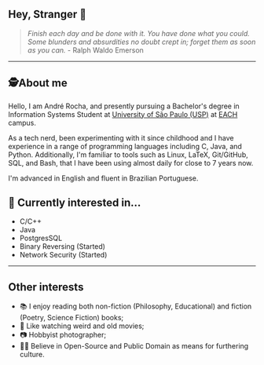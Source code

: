 ## Hey, Stranger 👋

> _Finish each day and be done with it. You have done what you could. Some blunders and absurdities no doubt crept in; forget them as soon as you can._ - Ralph Waldo Emerson

***

## 🕵️About me

Hello, I am André Rocha, and presently pursuing a Bachelor's degree in Information Systems Student at [University of São Paulo (USP)](https://www5.usp.br/) at [EACH](https://www5.each.usp.br/) campus.

As a tech nerd, been experimenting with it since childhood and I have experience in a range of programming languages including C, Java, and Python. Additionally, I'm familiar to tools such as Linux, LaTeX, Git/GitHub, SQL, and Bash, that I have been using almost daily for close to 7 years now.

I'm advanced in English and fluent in Brazilian Portuguese.

## 📌 Currently interested in...

+ C/C++
+ Java 
+ PostgresSQL 
+ Binary Reversing (Started)
+ Network Security (Started)

***

## Other interests

- 📚 I enjoy reading both non-fiction (Philosophy, Educational) and fiction (Poetry, Science Fiction) books;
- 🍿 Like watching weird and old movies;
- 📷 Hobbyist photographer;
- 👨‍💻 Believe in Open-Source and Public Domain as means for furthering culture.
